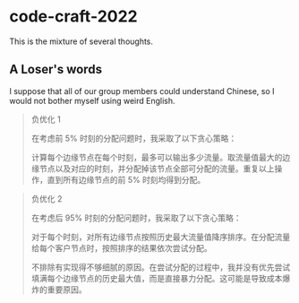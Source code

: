 # code-craft-2022

This is the mixture of several thoughts. 

## A Loser's words

I suppose that all of our group members could understand Chinese, so I would not bother myself using weird English.

> 负优化 1
>
> 在考虑前 5% 时刻的分配问题时，我采取了以下贪心策略：
>
> 计算每个边缘节点在每个时刻，最多可以输出多少流量。取流量值最大的边缘节点以及对应的时刻，并分配掉该节点全部可分配的流量。重复以上操作，直到所有边缘节点的前 5% 时刻均得到分配。

> 负优化 2
>
> 在考虑后 95% 时刻的分配问题时，我采取了以下贪心策略：
>
> 对于每个时刻，对所有边缘节点按照历史最大流量值降序排序。在分配流量给每个客户节点时，按照排序的结果依次尝试分配。
>
> 不排除有实现得不够细腻的原因。在尝试分配的过程中，我并没有优先尝试填满每个边缘节点的历史最大值，而是直接暴力分配。这可能是导致成本爆炸的重要原因。
